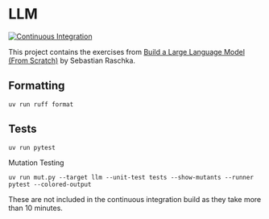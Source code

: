 # LLM

[![Continuous Integration](https://github.com/l0s/llm/actions/workflows/ci.yml/badge.svg)](https://github.com/l0s/llm/actions/workflows/ci.yml)

This project contains the exercises from [Build a Large Language Model (From Scratch)](https://github.com/rasbt/LLMs-from-scratch) by Sebastian Raschka.

## Formatting

```
uv run ruff format
```

## Tests

```
uv run pytest
```

Mutation Testing

```
uv run mut.py --target llm --unit-test tests --show-mutants --runner pytest --colored-output
```
These are not included in the continuous integration build as they take more than 10 minutes.